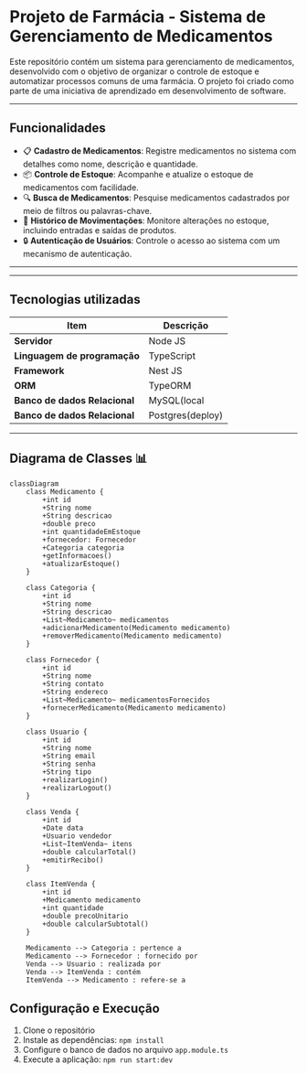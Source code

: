 # **Projeto de Farmácia - Sistema de Gerenciamento de Medicamentos**

Este repositório contém um sistema para gerenciamento de medicamentos, desenvolvido com o objetivo de organizar o controle de estoque e automatizar processos comuns de uma farmácia. O projeto foi criado como parte de uma iniciativa de aprendizado em desenvolvimento de software.

---

## **Funcionalidades**
- 📋 **Cadastro de Medicamentos**: Registre medicamentos no sistema com detalhes como nome, descrição e quantidade.
- 📦 **Controle de Estoque**: Acompanhe e atualize o estoque de medicamentos com facilidade.
- 🔍 **Busca de Medicamentos**: Pesquise medicamentos cadastrados por meio de filtros ou palavras-chave.
- 📝 **Histórico de Movimentações**: Monitore alterações no estoque, incluindo entradas e saídas de produtos.
- 🔒 **Autenticação de Usuários**: Controle o acesso ao sistema com um mecanismo de autenticação.

---

---
## Tecnologias utilizadas

| Item                          | Descrição         |
| ----------------------------- | ----------------- |
| **Servidor**                  | Node JS           |
| **Linguagem de programação**  | TypeScript        |
| **Framework**                 | Nest JS           |
| **ORM**                       | TypeORM           |
| **Banco de dados Relacional** | MySQL(local       |
| **Banco de dados Relacional** | Postgres(deploy)  |

---

## Diagrama de Classes 📊

```mermaid
classDiagram
    class Medicamento {
        +int id
        +String nome
        +String descricao
        +double preco
        +int quantidadeEmEstoque
        +fornecedor: Fornecedor
        +Categoria categoria
        +getInformacoes()
        +atualizarEstoque()
    }

    class Categoria {
        +int id
        +String nome
        +String descricao
        +List~Medicamento~ medicamentos
        +adicionarMedicamento(Medicamento medicamento)
        +removerMedicamento(Medicamento medicamento)
    }

    class Fornecedor {
        +int id
        +String nome
        +String contato
        +String endereco
        +List~Medicamento~ medicamentosFornecidos
        +fornecerMedicamento(Medicamento medicamento)
    }

    class Usuario {
        +int id
        +String nome
        +String email
        +String senha
        +String tipo
        +realizarLogin()
        +realizarLogout()
    }

    class Venda {
        +int id
        +Date data
        +Usuario vendedor
        +List~ItemVenda~ itens
        +double calcularTotal()
        +emitirRecibo()
    }

    class ItemVenda {
        +int id
        +Medicamento medicamento
        +int quantidade
        +double precoUnitario
        +double calcularSubtotal()
    }

    Medicamento --> Categoria : pertence a
    Medicamento --> Fornecedor : fornecido por
    Venda --> Usuario : realizada por
    Venda --> ItemVenda : contém
    ItemVenda --> Medicamento : refere-se a

```



## Configuração e Execução

1. Clone o repositório
2. Instale as dependências: `npm install`
3. Configure o banco de dados no arquivo `app.module.ts`
4. Execute a aplicação: `npm run start:dev`
